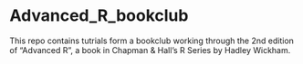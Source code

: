 # Advanced_R_bookclub
This repo contains tutrials form a bookclub working through the 2nd edition of “Advanced R”, a book in Chapman &amp; Hall’s R Series by Hadley Wickham.
